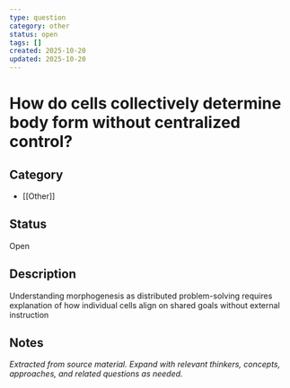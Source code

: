 ```yaml
---
type: question
category: other
status: open
tags: []
created: 2025-10-20
updated: 2025-10-20
---
```


# How do cells collectively determine body form without centralized control?

## Category

- [[Other]]

## Status

Open

## Description

Understanding morphogenesis as distributed problem-solving requires explanation of how individual cells align on shared goals without external instruction

## Notes

*Extracted from source material. Expand with relevant thinkers, concepts, approaches, and related questions as needed.*
